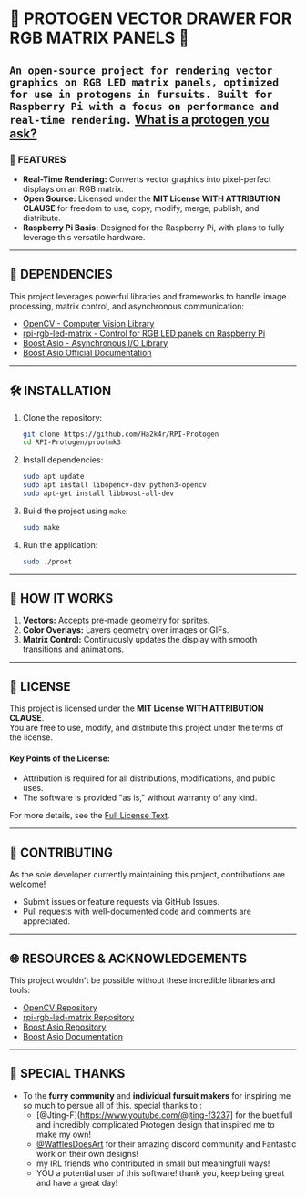 # 🎨 **PROTOGEN VECTOR DRAWER FOR RGB MATRIX PANELS** 🚀  
`An open-source project for rendering vector graphics on RGB LED matrix panels, optimized for use in protogens in fursuits. Built for Raspberry Pi with a focus on performance and real-time rendering.`
[What is a protogen you ask?](https://knowyourmeme.com/memes/protogen)
---

### 📜 **FEATURES**
- **Real-Time Rendering:** Converts vector graphics into pixel-perfect displays on an RGB matrix.  
- **Open Source:** Licensed under the **MIT License WITH ATTRIBUTION CLAUSE** for freedom to use, copy, modify, merge, publish, and distribute.  
- **Raspberry Pi Basis:** Designed for the Raspberry Pi, with plans to fully leverage this versatile hardware.

---

## 🔧 **DEPENDENCIES**
This project leverages powerful libraries and frameworks to handle image processing, matrix control, and asynchronous communication:

- [OpenCV - Computer Vision Library](https://github.com/opencv/opencv)  
- [rpi-rgb-led-matrix - Control for RGB LED panels on Raspberry Pi](https://github.com/hzeller/rpi-rgb-led-matrix)  
- [Boost.Asio - Asynchronous I/O Library](https://github.com/boostorg/asio)  
- [Boost.Asio Official Documentation](https://www.boost.org/doc/libs/1_86_0/doc/html/boost_asio.html)

---

## 🛠️ **INSTALLATION**

1. Clone the repository:  
   ```bash
   git clone https://github.com/Ha2k4r/RPI-Protogen
   cd RPI-Protogen/prootmk3
   ```

2. Install dependencies:  
   ```bash
   sudo apt update  
   sudo apt install libopencv-dev python3-opencv  
   sudo apt-get install libboost-all-dev
   ```

3. Build the project using `make`:  
   ```bash
   sudo make
   ```

4. Run the application:  
   ```bash
   sudo ./proot
   ```

---

## 🧬 **HOW IT WORKS**
1. **Vectors:** Accepts pre-made geometry for sprites.  
2. **Color Overlays:** Layers geometry over images or GIFs.  
3. **Matrix Control:** Continuously updates the display with smooth transitions and animations.

---

## 🛑 **LICENSE**  
This project is licensed under the **MIT License WITH ATTRIBUTION CLAUSE**.  
You are free to use, modify, and distribute this project under the terms of the license.

#### **Key Points of the License:**
- Attribution is required for all distributions, modifications, and public uses.
- The software is provided "as is," without warranty of any kind.

For more details, see the [Full License Text](https://opensource.org/licenses/MIT).

---

## 🤝 **CONTRIBUTING**  
As the sole developer currently maintaining this project, contributions are welcome!  
- Submit issues or feature requests via GitHub Issues.  
- Pull requests with well-documented code and comments are appreciated.

---

## 🌐 **RESOURCES & ACKNOWLEDGEMENTS**  
This project wouldn't be possible without these incredible libraries and tools:  
- [OpenCV Repository](https://github.com/opencv/opencv)  
- [rpi-rgb-led-matrix Repository](https://github.com/hzeller/rpi-rgb-led-matrix)  
- [Boost.Asio Repository](https://github.com/boostorg/asio)  
- [Boost.Asio Documentation](https://www.boost.org/doc/libs/1_86_0/doc/html/boost_asio.html)

---

## 🎩 **SPECIAL THANKS**  
- To the **furry community** and **individual fursuit makers** for inspiring me so much to persue all of this.
  special thanks to :
  * [@Jting-F](https://www.youtube.com/@jting-f3237] for the buetifull and incredibly complicated Protogen design that inspired me to make my own!
  * [@WafflesDoesArt](https://linktr.ee/wafflesdoesart) for their amazing discord community and Fantastic work on their own designs!
  * my IRL friends who contributed in small but meaningfull ways!
  * YOU a potential user of this software! thank you, keep being great and have a great day!
  
